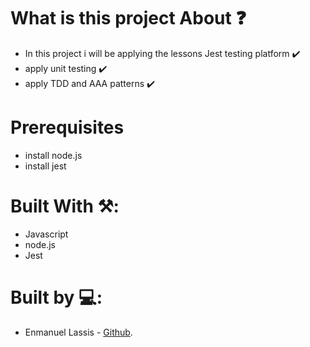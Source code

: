 # What is this project About ❓
* In this project i will be applying the lessons Jest testing platform ✔️
* apply unit testing ✔️
* apply TDD and AAA patterns ✔️

# Prerequisites
* install node.js
* install jest

# Built With ⚒️:
* Javascript
* node.js
* Jest

# Built by 💻:
* Enmanuel Lassis - [Github](https://github.com/elassis).

